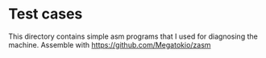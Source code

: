 # Test cases

This directory contains simple asm programs that I used for diagnosing the machine. 
Assemble with https://github.com/Megatokio/zasm



